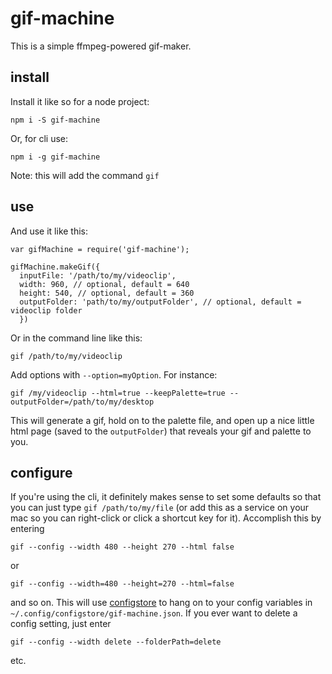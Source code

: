 # gif-machine
This is a simple ffmpeg-powered gif-maker.  

## install
Install it like so for a node project:
```
npm i -S gif-machine
```
Or, for cli use:
```
npm i -g gif-machine
```
Note: this will add the command `gif`
## use
And use it like this:
```
var gifMachine = require('gif-machine');

gifMachine.makeGif({
  inputFile: '/path/to/my/videoclip',
  width: 960, // optional, default = 640
  height: 540, // optional, default = 360
  outputFolder: 'path/to/my/outputFolder', // optional, default = videoclip folder
  })
```
Or in the command line like this:
```
gif /path/to/my/videoclip
```
Add options with `--option=myOption`.  For instance:
```
gif /my/videoclip --html=true --keepPalette=true --outputFolder=/path/to/my/desktop
```
This will generate a gif, hold on to the palette file, and open up a nice little html page (saved to the `outputFolder`) that reveals your gif and palette to you.

## configure
If you're using the cli, it definitely makes sense to set some defaults so that you can just type `gif /path/to/my/file` (or add this as a service on your mac so you can right-click or click a shortcut key for it).  Accomplish this by entering
```
gif --config --width 480 --height 270 --html false
```
or
```
gif --config --width=480 --height=270 --html=false
```
and so on.  This will use [configstore](https://www.npmjs.com/package/configstore) to hang on to your config variables in `~/.config/configstore/gif-machine.json`.
If you ever want to delete a config setting, just enter
```
gif --config --width delete --folderPath=delete
```
etc.
